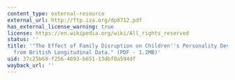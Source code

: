 ```yaml
---
content_type: external-resource
external_url: http://ftp.iza.org/dp8712.pdf
has_external_license_warning: true
license: https://en.wikipedia.org/wiki/All_rights_reserved
status: ''
title: '"The Effect of Family Disruption on Children''s Personality Development: Evidence
  from British Longitudinal Data." (PDF - 1.2MB)'
uid: 37c25b69-f256-4693-b651-13dbf0a594df
wayback_url: ''
---
```

